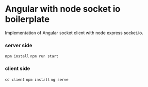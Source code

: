 # Angular with node socket io boilerplate

Implementation of Angular socket client with node express socket.io.
 
### server side

`npm install`
`npm run start`

### client side

`cd client`
`npm install`
`ng serve`